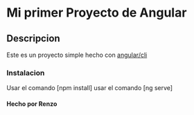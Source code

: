 # Mi primer Proyecto de Angular 
## Descripcion

Este es un proyecto simple hecho con [angular/cli](https://angular.io)

### Instalacion
Usar el comando [npm install]
usar el comando [ng serve]

#### Hecho por Renzo